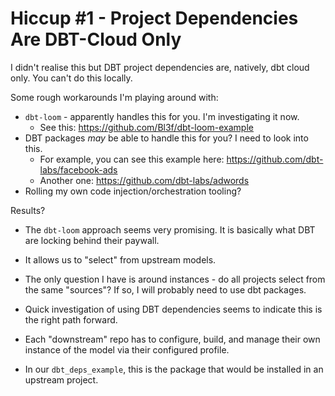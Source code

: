 # Hiccup #1 - Project Dependencies Are DBT-Cloud Only

I didn't realise this but DBT project dependencies are, natively, dbt cloud only.
You can't do this locally.

Some rough workarounds I'm playing around with:

- `dbt-loom` - apparently handles this for you. I'm investigating it now.
  - See this: https://github.com/Bl3f/dbt-loom-example
- DBT packages _may_ be able to handle this for you? I need to look into this.
  - For example, you can see this example here: https://github.com/dbt-labs/facebook-ads
  - Another one: https://github.com/dbt-labs/adwords
- Rolling my own code injection/orchestration tooling?

Results?

- The `dbt-loom` approach seems very promising. It is basically what DBT are
  locking behind their paywall.
- It allows us to "select" from upstream models.
- The only question I have is around instances - do all projects select from the
  same "sources"? If so, I will probably need to use dbt packages.

- Quick investigation of using DBT dependencies seems to indicate this is the
  right path forward.
- Each "downstream" repo has to configure, build, and manage their own instance
  of the model via their configured profile.
- In our `dbt_deps_example`, this is the package that would be installed in an
  upstream project.
